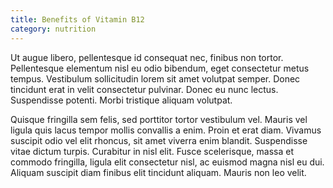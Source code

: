 ```yaml
---
title: Benefits of Vitamin B12
category: nutrition
---
```



Ut augue libero, pellentesque id consequat nec, finibus non tortor. Pellentesque elementum nisl eu odio bibendum, eget consectetur metus tempus. Vestibulum sollicitudin lorem sit amet volutpat semper. Donec tincidunt erat in velit consectetur pulvinar. Donec eu nunc lectus. Suspendisse potenti. Morbi tristique aliquam volutpat.

Quisque fringilla sem felis, sed porttitor tortor vestibulum vel. Mauris vel ligula quis lacus tempor mollis convallis a enim. Proin et erat diam. Vivamus suscipit odio vel elit rhoncus, sit amet viverra enim blandit. Suspendisse vitae dictum turpis. Curabitur in nisl elit. Fusce scelerisque, massa et commodo fringilla, ligula elit consectetur nisl, ac euismod magna nisl eu dui. Aliquam suscipit diam finibus elit tincidunt aliquam. Mauris non leo velit.